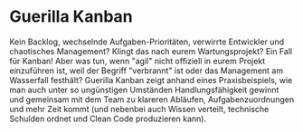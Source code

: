# Guerilla Kanban

Kein Backlog, wechselnde Aufgaben-Prioritäten, verwirrte Entwickler und chaotisches Management? Klingt das nach eurem Wartungsprojekt? Ein Fall für Kanban! Aber was tun, wenn "agil" nicht offiziell in eurem Projekt einzuführen ist, weil der Begriff "verbrannt" ist oder das Management am Wasserfall festhält? Guerilla Kanban zeigt anhand eines Praxisbeispiels, wie man auch unter so ungünstigen Umständen Handlungsfähigkeit gewinnt und gemeinsam mit dem Team zu klareren Abläufen, Aufgabenzuordnungen und mehr Zeit kommt (und nebenbei auch Wissen verteilt, technische Schulden ordnet und Clean Code produzieren kann).
